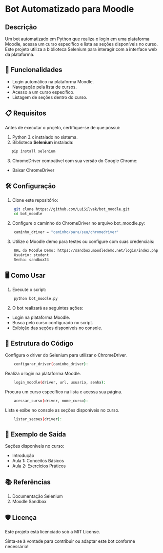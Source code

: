 # Bot Automatizado para Moodle

## Descrição
Um bot automatizado em Python que realiza o login em uma plataforma Moodle, acessa um curso específico e lista as seções disponíveis no curso. Este projeto utiliza a biblioteca Selenium para interagir com a interface web da plataforma.


## 🚀 Funcionalidades
- Login automático na plataforma Moodle.
- Navegação pela lista de cursos.
- Acesso a um curso específico.
- Listagem de seções dentro do curso.


## 📋 Requisitos
Antes de executar o projeto, certifique-se de que possui:
1. Python 3.x instalado no sistema.
2. Biblioteca **Selenium** instalada:
   
```bash
   pip install selenium
```

3. ChromeDriver compatível com sua versão do Google Chrome:
- Baixar ChromeDriver


## 🛠️ Configuração

1. Clone este repositório:

```bash
    git clone https://github.com/LuiSilvak/bot_moodle.git
    cd bot_moodle
```

2. Configure o caminho do ChromeDriver no arquivo bot_moodle.py:

```bash
    caminho_driver = "caminho/para/seu/chromedriver"
```

3. Utilize o Moodle demo para testes ou configure com suas credenciais:

```bash
    URL do Moodle Demo: https://sandbox.moodledemo.net/login/index.php
    Usuário: student
    Senha: sandbox24
```


## 🖥️ Como Usar
1. Execute o script:

```bash
    python bot_moodle.py
```

2. O bot realizará as seguintes ações:

- Login na plataforma Moodle.
- Busca pelo curso configurado no script.
- Exibição das seções disponíveis no console.


## 🔧 Estrutura do Código

Configura o driver do Selenium para utilizar o ChromeDriver.
```bash
    configurar_driver(caminho_driver):
```

Realiza o login na plataforma Moodle.
```bash
    login_moodle(driver, url, usuario, senha):
```

Procura um curso específico na lista e acessa sua página.
```bash
    acessar_curso(driver, nome_curso):
```

Lista e exibe no console as seções disponíveis no curso.
```bash
    listar_secoes(driver):
```


## 🤖 Exemplo de Saída

Seções disponíveis no curso:
- Introdução
- Aula 1: Conceitos Básicos
- Aula 2: Exercícios Práticos


## 📚 Referências
1. Documentação Selenium
2. Moodle Sandbox


## 🛡️ Licença
Este projeto está licenciado sob a MIT License.


Sinta-se à vontade para contribuir ou adaptar este bot conforme necessário!


